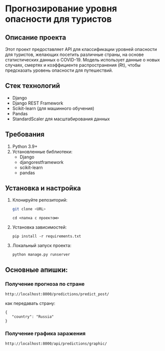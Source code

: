 # Прогнозирование уровня опасности для туристов

## Описание проекта
Этот проект предоставляет API для классификации уровней опасности для туристов, желающих посетить различные страны, на основе статистических данных о COVID-19. Модель использует данные о новых случаях, смертях и коэффициенте распространения (Rt), чтобы предсказать уровень опасности для путешествий.

## Стек технологий
- Django
- Django REST Framework
- Scikit-learn (для машинного обучения)
- Pandas
- StandardScaler для масштабирования данных

## Требования
1. Python 3.9+
2. Установленные библиотеки:
   - Django
   - djangorestframework
   - scikit-learn
   - pandas

## Установка и настройка
1. Клонируйте репозиторий:
   ```bash
   git clone <URL>
   ```
   ```
   cd <папка с проектом>
   ```
2. Установка зависимостей:
   ```
   pip install -r requirements.txt
   ```
3. Локальный запуск проекта:
   ```
   python manage.py runserver
   ```
## Основные апишки:
### Получение прогноза по стране
```
http://localhost:8000/predictions/predict_post/
```
как передавать страну:
```
{
   "country": "Russia"
}
```
### Получение графика заражения
```
http://localhost:8000/api/predictions/graphic/
```